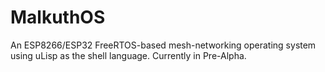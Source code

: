 # MalkuthOS
An ESP8266/ESP32 FreeRTOS-based mesh-networking operating system using uLisp as the shell language.
Currently in Pre-Alpha.

